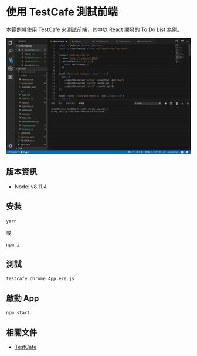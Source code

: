 # 使用 TestCafe 測試前端
本範例將使用 TestCafe 來測試前端，其中以 React 開發的 To Do List 為例。

![img](/doc/doc.gif)

## 版本資訊

* Node: v8.11.4

## 安裝

```
yarn
```

或

```
npm i
```

## 測試

```
testcafe chrome App.e2e.js
```

## 啟動 App

```
npm start
```

## 相關文件
* [TestCafe](https://devexpress.github.io/testcafe/documentation/getting-started/)

